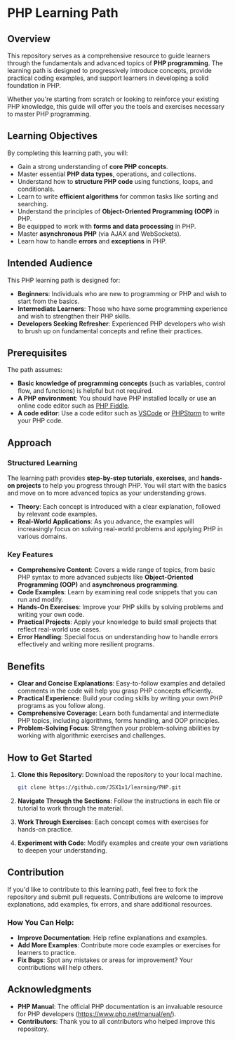 # PHP Learning Path

## Overview

This repository serves as a comprehensive resource to guide learners through the fundamentals and advanced topics of **PHP programming**. The learning path is designed to progressively introduce concepts, provide practical coding examples, and support learners in developing a solid foundation in PHP.

Whether you're starting from scratch or looking to reinforce your existing PHP knowledge, this guide will offer you the tools and exercises necessary to master PHP programming.

## Learning Objectives

By completing this learning path, you will:

- Gain a strong understanding of **core PHP concepts**.
- Master essential **PHP data types**, operations, and collections.
- Understand how to **structure PHP code** using functions, loops, and conditionals.
- Learn to write **efficient algorithms** for common tasks like sorting and searching.
- Understand the principles of **Object-Oriented Programming (OOP)** in PHP.
- Be equipped to work with **forms and data processing** in PHP.
- Master **asynchronous PHP** (via AJAX and WebSockets).
- Learn how to handle **errors** and **exceptions** in PHP.

## Intended Audience

This PHP learning path is designed for:

- **Beginners**: Individuals who are new to programming or PHP and wish to start from the basics.
- **Intermediate Learners**: Those who have some programming experience and wish to strengthen their PHP skills.
- **Developers Seeking Refresher**: Experienced PHP developers who wish to brush up on fundamental concepts and refine their practices.

## Prerequisites

The path assumes:

- **Basic knowledge of programming concepts** (such as variables, control flow, and functions) is helpful but not required.
- **A PHP environment**: You should have PHP installed locally or use an online code editor such as [PHP Fiddle](https://phpfiddle.org/).
- **A code editor**: Use a code editor such as [VSCode](https://code.visualstudio.com/) or [PHPStorm](https://www.jetbrains.com/phpstorm/) to write your PHP code.

## Approach

### Structured Learning

The learning path provides **step-by-step tutorials**, **exercises**, and **hands-on projects** to help you progress through PHP. You will start with the basics and move on to more advanced topics as your understanding grows.

- **Theory**: Each concept is introduced with a clear explanation, followed by relevant code examples.
- **Real-World Applications**: As you advance, the examples will increasingly focus on solving real-world problems and applying PHP in various domains.

### Key Features

- **Comprehensive Content**: Covers a wide range of topics, from basic PHP syntax to more advanced subjects like **Object-Oriented Programming (OOP)** and **asynchronous programming**.
- **Code Examples**: Learn by examining real code snippets that you can run and modify.
- **Hands-On Exercises**: Improve your PHP skills by solving problems and writing your own code.
- **Practical Projects**: Apply your knowledge to build small projects that reflect real-world use cases.
- **Error Handling**: Special focus on understanding how to handle errors effectively and writing more resilient programs.

## Benefits

- **Clear and Concise Explanations**: Easy-to-follow examples and detailed comments in the code will help you grasp PHP concepts efficiently.
- **Practical Experience**: Build your coding skills by writing your own PHP programs as you follow along.
- **Comprehensive Coverage**: Learn both fundamental and intermediate PHP topics, including algorithms, forms handling, and OOP principles.
- **Problem-Solving Focus**: Strengthen your problem-solving abilities by working with algorithmic exercises and challenges.

## How to Get Started

1. **Clone this Repository**: Download the repository to your local machine.
   
   ```bash
   git clone https://github.com/JSX1x1/learning/PHP.git
   ```

2. **Navigate Through the Sections**: Follow the instructions in each file or tutorial to work through the material.
   
3. **Work Through Exercises**: Each concept comes with exercises for hands-on practice.

4. **Experiment with Code**: Modify examples and create your own variations to deepen your understanding.

## Contribution

If you'd like to contribute to this learning path, feel free to fork the repository and submit pull requests. Contributions are welcome to improve explanations, add examples, fix errors, and share additional resources.

### How You Can Help:
- **Improve Documentation**: Help refine explanations and examples.
- **Add More Examples**: Contribute more code examples or exercises for learners to practice.
- **Fix Bugs**: Spot any mistakes or areas for improvement? Your contributions will help others.

## Acknowledgments

- **PHP Manual**: The official PHP documentation is an invaluable resource for PHP developers (https://www.php.net/manual/en/).
- **Contributors**: Thank you to all contributors who helped improve this repository.